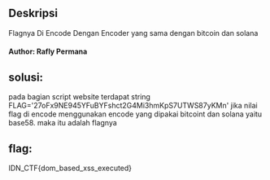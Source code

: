 ## Deskripsi
Flagnya Di Encode Dengan Encoder yang sama dengan bitcoin dan solana

#### Author: Rafly Permana 

## solusi:
pada bagian script website terdapat string FLAG='27oFx9NE945YFuBYFshct2G4Mi3hmKpS7UTWS87yKMn' jika nilai flag di encode menggunakan encode yang dipakai bitcoint dan solana yaitu base58. maka itu adalah flagnya

## flag:
IDN_CTF{dom_based_xss_executed} 

